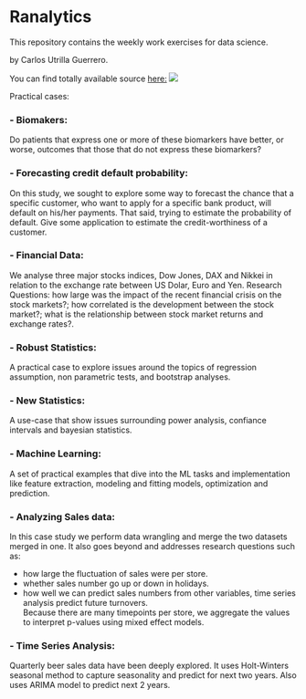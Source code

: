 # Ranalytics
This repository contains the weekly work exercises for data science.

by Carlos Utrilla Guerrero. 

You can find totally available source [here:](https://therbootcamp.github.io/)
![](https://i.pinimg.com/originals/91/d4/a0/91d4a0d69c1377daea08f53751faa349.jpg)


Practical cases:

### - Biomakers:
Do patients that express one or more of these biomarkers have better, or worse, outcomes that those that do not express these biomarkers?

### - Forecasting credit default probability:
On this study, we sought to explore some way to forecast the chance that a specific customer, who want to apply for a specific bank product, will default on his/her payments. That said, trying to estimate the probability of default. Give some application to estimate the credit-worthiness of a customer.

### - Financial Data:
We analyse three major stocks indices, Dow Jones, DAX and Nikkei in relation to the exchange rate between US Dolar, Euro and Yen.
Research Questions: 
				how large was the impact of the recent financial crisis on the stock markets?;
				how correlated is the development between the stock market?;
				what is the relationship between stock market returns and exchange rates?.

### - Robust Statistics:
A practical case to explore issues around the topics of regression assumption, non parametric tests, and bootstrap analyses.

### - New Statistics:
A use-case that show issues surrounding power analysis, confiance intervals and bayesian statistics.

### - Machine Learning:
A set of practical examples that dive into the ML tasks and implementation like feature extraction, modeling and fitting models, optimization and prediction.

### - Analyzing Sales data:

In this case study we perform data wrangling and merge the two datasets merged in one. It also goes beyond and addresses research questions such as: <br>
- how large the fluctuation of sales were per store.<br>
- whether sales number go up or down in holidays.<br>
- how well we can predict sales numbers from other variables, time series analysis predict future turnovers.<br>
Because there are many timepoints per store, we aggregate the values to interpret p-values using mixed effect models.<br>

### - Time Series Analysis:
Quarterly beer sales data have been deeply explored. It uses Holt-Winters seasonal method to capture seasonality and predict for next two years. Also uses ARIMA model to predict next 2 years.
